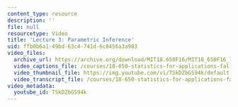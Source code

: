 ```yaml
---
content_type: resource
description: ''
file: null
resourcetype: Video
title: 'Lecture 3: Parametric Inference'
uid: ffb0b6a1-49bd-63c4-741d-6c8456a3a983
video_files:
  archive_url: https://archive.org/download/MIT18.650F16/MIT18_650F16_lec03_300k.mp4
  video_captions_file: /courses/18-650-statistics-for-applications-fall-2016/80766be3c53750a0a32ea6aea0d3c01a_TSkDZbGS94k.vtt
  video_thumbnail_file: https://img.youtube.com/vi/TSkDZbGS94k/default.jpg
  video_transcript_file: /courses/18-650-statistics-for-applications-fall-2016/187c42d97afc5848dbf7912be2e015dd_TSkDZbGS94k.pdf
video_metadata:
  youtube_id: TSkDZbGS94k
---
```

